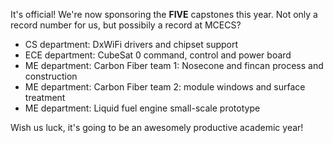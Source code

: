 It's official! We're now sponsoring the **FIVE** capstones this year. Not only a record number for us, but possibily a record at MCECS?

* CS department: DxWiFi drivers and chipset support
* ECE department: CubeSat 0 command, control and power board
* ME department: Carbon Fiber team 1: Nosecone and fincan process and construction
* ME department: Carbon Fiber team 2: module windows and surface treatment
* ME department: Liquid fuel engine small-scale prototype

Wish us luck, it's going to be an awesomely productive academic year!
